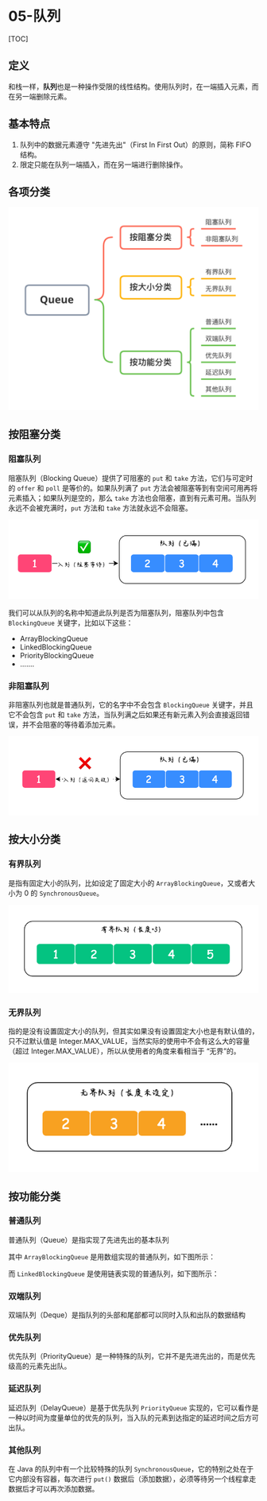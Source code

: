 # 05-队列

\[TOC\]

## 定义

和栈一样，**队列**也是一种操作受限的线性结构。使用队列时，在一端插入元素，而在另一端删除元素。

## 基本特点

1. 队列中的数据元素遵守 "先进先出"（First In First Out）的原则，简称 FIFO 结构。
2. 限定只能在队列一端插入，而在另一端进行删除操作。

## 各项分类

![&#x961F;&#x5217;&#x5206;&#x7C7B;](../../.gitbook/assets/队列分类.png)

## 按阻塞分类

### 阻塞队列

阻塞队列（Blocking Queue）提供了可阻塞的 `put` 和 `take` 方法，它们与可定时的 `offer` 和 `poll` 是等价的。如果队列满了 `put` 方法会被阻塞等到有空间可用再将元素插入；如果队列是空的，那么 `take` 方法也会阻塞，直到有元素可用。当队列永远不会被充满时，`put` 方法和 `take` 方法就永远不会阻塞。

![&#x963B;&#x585E;&#x961F;&#x5217;](../../.gitbook/assets/阻塞队列.png)

我们可以从队列的名称中知道此队列是否为阻塞队列，阻塞队列中包含 `BlockingQueue` 关键字，比如以下这些：

* ArrayBlockingQueue
* LinkedBlockingQueue
* PriorityBlockingQueue
* .......

### 非阻塞队列

非阻塞队列也就是普通队列，它的名字中不会包含 `BlockingQueue` 关键字，并且它不会包含 `put` 和 `take` 方法，当队列满之后如果还有新元素入列会直接返回错误，并不会阻塞的等待着添加元素。

![&#x975E;&#x963B;&#x585E;&#x961F;&#x5217;](../../.gitbook/assets/非阻塞队列.png)

## 按大小分类

### 有界队列

是指有固定大小的队列，比如设定了固定大小的 `ArrayBlockingQueue`，又或者大小为 0 的 `SynchronousQueue`。

![&#x6709;&#x754C;&#x961F;&#x5217;](../../.gitbook/assets/有界队列.png)

### 无界队列

指的是没有设置固定大小的队列，但其实如果没有设置固定大小也是有默认值的，只不过默认值是 Integer.MAX\_VALUE，当然实际的使用中不会有这么大的容量（超过 Integer.MAX\_VALUE），所以从使用者的角度来看相当于 “无界”的。

![&#x65E0;&#x754C;&#x961F;&#x5217;](../../.gitbook/assets/无界队列.png)

## 按功能分类

### 普通队列

普通队列（Queue）是指实现了先进先出的基本队列

其中 `ArrayBlockingQueue` 是用数组实现的普通队列，如下图所示：

而 `LinkedBlockingQueue` 是使用链表实现的普通队列，如下图所示：

### 双端队列

双端队列（Deque）是指队列的头部和尾部都可以同时入队和出队的数据结构

### 优先队列

优先队列（PriorityQueue）是一种特殊的队列，它并不是先进先出的，而是优先级高的元素先出队。

### 延迟队列

延迟队列（DelayQueue）是基于优先队列 `PriorityQueue` 实现的，它可以看作是一种以时间为度量单位的优先的队列，当入队的元素到达指定的延迟时间之后方可出队。

### 其他队列

在 Java 的队列中有一个比较特殊的队列 `SynchronousQueue`，它的特别之处在于它内部没有容器，每次进行 `put()` 数据后（添加数据），必须等待另一个线程拿走数据后才可以再次添加数据。

